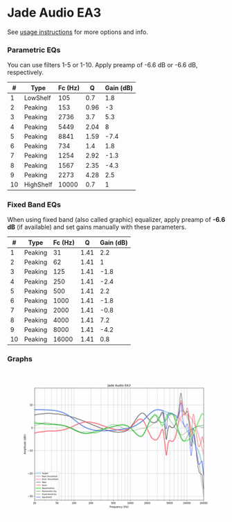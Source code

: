 # Jade Audio EA3
See [usage instructions](https://github.com/jaakkopasanen/AutoEq#usage) for more options and info.

### Parametric EQs
You can use filters 1-5 or 1-10. Apply preamp of -6.6 dB or -6.6 dB, respectively.

|   # | Type      |   Fc (Hz) |    Q |   Gain (dB) |
|-----|-----------|-----------|------|-------------|
|   1 | LowShelf  |       105 | 0.7  |         1.8 |
|   2 | Peaking   |       153 | 0.96 |        -3   |
|   3 | Peaking   |      2736 | 3.7  |         5.3 |
|   4 | Peaking   |      5449 | 2.04 |         8   |
|   5 | Peaking   |      8841 | 1.59 |        -7.4 |
|   6 | Peaking   |       734 | 1.4  |         1.8 |
|   7 | Peaking   |      1254 | 2.92 |        -1.3 |
|   8 | Peaking   |      1567 | 2.35 |        -4.3 |
|   9 | Peaking   |      2273 | 4.28 |         2.5 |
|  10 | HighShelf |     10000 | 0.7  |         1   |

### Fixed Band EQs
When using fixed band (also called graphic) equalizer, apply preamp of **-6.6 dB** (if available) and set gains manually with these parameters.

|   # | Type    |   Fc (Hz) |    Q |   Gain (dB) |
|-----|---------|-----------|------|-------------|
|   1 | Peaking |        31 | 1.41 |         2.2 |
|   2 | Peaking |        62 | 1.41 |         1   |
|   3 | Peaking |       125 | 1.41 |        -1.8 |
|   4 | Peaking |       250 | 1.41 |        -2.4 |
|   5 | Peaking |       500 | 1.41 |         2.2 |
|   6 | Peaking |      1000 | 1.41 |        -1.8 |
|   7 | Peaking |      2000 | 1.41 |        -0.8 |
|   8 | Peaking |      4000 | 1.41 |         7.2 |
|   9 | Peaking |      8000 | 1.41 |        -4.2 |
|  10 | Peaking |     16000 | 1.41 |         0.8 |

### Graphs
![](./Jade%20Audio%20EA3.png)
